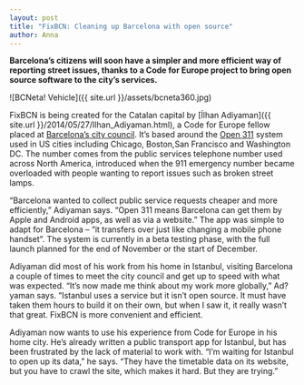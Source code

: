 ```yaml
---
layout: post
title: "FixBCN: Cleaning up Barcelona with open source"
author: Anna
---
```


__Barcelona’s citizens will soon have a simpler and more efficient way of reporting street issues, thanks to a Code for Europe project to bring open source software to the city’s services.__

![BCNeta! Vehicle]({{ site.url }}/assets/bcneta360.jpg)

FixBCN is being created for the Catalan capital by [Ílhan Adiyaman]({{ site.url }}/2014/05/27/Ilhan_Adiyaman.html), a Code for Europe fellow placed at [Barcelona’s city council](http://www.bcn.cat/). It’s based around the [Open 311](http://www.open311.org) system used in US cities including Chicago, Boston,San Francisco and Washington DC. The number comes from the public services telephone number used across North America, introduced when the 911 emergency number became overloaded with people wanting to report issues such as broken street lamps.

“Barcelona wanted to collect public service requests cheaper and more efficiently,” Adiyaman says. “Open 311 means Barcelona can get them by Apple and Android apps, as well as via a website.” The app was simple to adapt for Barcelona – “it transfers over just like changing a mobile phone handset”. The system is currently in a beta testing phase, with the full launch planned for the end of November or the start of December.

Adiyaman did most of his work from his home in Istanbul, visiting Barcelona a couple of times to meet the city council and get up to speed with what was expected. “It’s now made me think about my work more globally,” Ad?yaman says. “Istanbul uses a service but it isn’t open source. It must have taken them hours to build it on their own, but when I saw it, it really wasn’t that great. FixBCN is more convenient and efficient.

Adiyaman now wants to use his experience from Code for Europe in his home city. He’s already written a public transport app for Istanbul, but has been frustrated by the lack of material to work with. “I’m waiting for Istanbul to open up its data,” he says. “They have the timetable data on its website, but you have to crawl the site, which makes it hard. But they are trying.”
